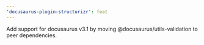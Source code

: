 ```yaml
---
'docusaurus-plugin-structurizr': feat
---
```


Add support for docusaurus v3.1 by moving @docusaurus/utils-validation to peer dependencies.
